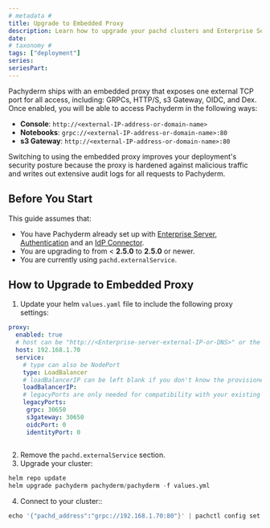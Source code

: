 ```yaml
---
# metadata # 
title: Upgrade to Embedded Proxy
description: Learn how to upgrade your pachd clusters and Enterprise Server to use the embedded proxy, exposing only one external port. 
date: 
# taxonomy #
tags: ["deployment"]
series:
seriesPart:
--- 
```


Pachyderm ships with an embedded proxy that exposes one external TCP port for all access, including: GRPCs, HTTP/S, s3 Gateway, OIDC, and Dex. Once enabled, you will be able to access Pachyderm in the following ways:

- **Console**: `http://<external-IP-address-or-domain-name>`
- **Notebooks**: `grpc://<external-IP-address-or-domain-name>:80`
- **s3 Gateway**: `http://<external-IP-address-or-domain-name>:80`

Switching to using the embedded proxy improves your deployment's security posture because the proxy is hardened against malicious traffic and writes out extensive audit logs for all requests to Pachyderm.

## Before You Start 

This guide assumes that:

- You have Pachyderm already set up with [Enterprise Server](../../../enterprise/deployment), [Authentication](../../../enterprise/auth/) and an [IdP Connector](../../../enterprise/auth/authentication/idp-dex/).
- You are upgrading to from < **2.5.0** to **2.5.0** or newer.
- You are currently using `pachd.externalService`.

## How to Upgrade to Embedded Proxy

1. Update your helm `values.yaml` file to include the following proxy settings:

```yaml
proxy:
  enabled: true
  # host can be "http://<Enterprise-server-external-IP-or-DNS>" or the value of proxy.service.type.loadBalancerIP
  host: 192.168.1.70 
  service:
    # type can also be NodePort
    type: LoadBalancer
    # loadBalancerIP can be left blank if you don't know the provisioned IP.
    loadBalancerIP:
    # legacyPorts are only needed for compatibility with your existing configuration. This is not needed for a fresh install where proxy is enabled.
    legacyPorts:
     grpc: 30650
     s3gateway: 30650
     oidcPort: 0
     identityPort: 0
    
```

2. Remove the `pachd.externalService` section. 
3. Upgrade your cluster: 
```s
helm repo update
helm upgrade pachyderm pachyderm/pachyderm -f values.yml
```
4. Connect to your cluster::
```s
echo '{"pachd_address":"grpc://192.168.1.70:80"}' | pachctl config set context pachyderm --overwrite && pachctl config set active-context pachyderm
```

 